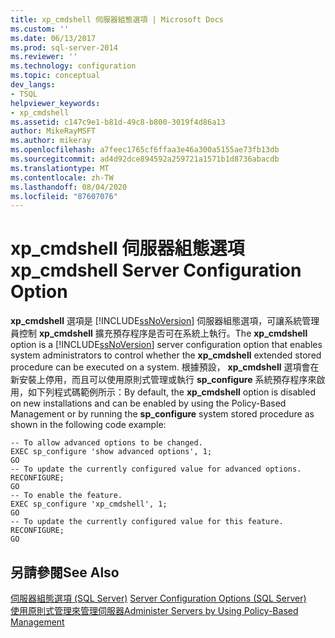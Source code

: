 ```yaml
---
title: xp_cmdshell 伺服器組態選項 | Microsoft Docs
ms.custom: ''
ms.date: 06/13/2017
ms.prod: sql-server-2014
ms.reviewer: ''
ms.technology: configuration
ms.topic: conceptual
dev_langs:
- TSQL
helpviewer_keywords:
- xp_cmdshell
ms.assetid: c147c9e1-b81d-49c8-b800-3019f4d86a13
author: MikeRayMSFT
ms.author: mikeray
ms.openlocfilehash: a7feec1765cf6ffaa3e46a300a5155ae73fb13db
ms.sourcegitcommit: ad4d92dce894592a259721a1571b1d8736abacdb
ms.translationtype: MT
ms.contentlocale: zh-TW
ms.lasthandoff: 08/04/2020
ms.locfileid: "87607076"
---
```

# <a name="xp_cmdshell-server-configuration-option"></a><span data-ttu-id="61af8-102">xp_cmdshell 伺服器組態選項</span><span class="sxs-lookup"><span data-stu-id="61af8-102">xp_cmdshell Server Configuration Option</span></span>
  <span data-ttu-id="61af8-103">**xp_cmdshell** 選項是 [!INCLUDE[ssNoVersion](../../includes/ssnoversion-md.md)] 伺服器組態選項，可讓系統管理員控制 **xp_cmdshell** 擴充預存程序是否可在系統上執行。</span><span class="sxs-lookup"><span data-stu-id="61af8-103">The **xp_cmdshell** option is a [!INCLUDE[ssNoVersion](../../includes/ssnoversion-md.md)] server configuration option that enables system administrators to control whether the **xp_cmdshell** extended stored procedure can be executed on a system.</span></span> <span data-ttu-id="61af8-104">根據預設， **xp_cmdshell** 選項會在新安裝上停用，而且可以使用原則式管理或執行 **sp_configure** 系統預存程序來啟用，如下列程式碼範例所示：</span><span class="sxs-lookup"><span data-stu-id="61af8-104">By default, the **xp_cmdshell** option is disabled on new installations and can be enabled by using the Policy-Based Management or by running the **sp_configure** system stored procedure as shown in the following code example:</span></span>  
  
```  
-- To allow advanced options to be changed.  
EXEC sp_configure 'show advanced options', 1;  
GO  
-- To update the currently configured value for advanced options.  
RECONFIGURE;  
GO  
-- To enable the feature.  
EXEC sp_configure 'xp_cmdshell', 1;  
GO  
-- To update the currently configured value for this feature.  
RECONFIGURE;  
GO  
```  
  
## <a name="see-also"></a><span data-ttu-id="61af8-105">另請參閱</span><span class="sxs-lookup"><span data-stu-id="61af8-105">See Also</span></span>  
 <span data-ttu-id="61af8-106">[伺服器組態選項 &#40;SQL Server&#41;](server-configuration-options-sql-server.md) </span><span class="sxs-lookup"><span data-stu-id="61af8-106">[Server Configuration Options &#40;SQL Server&#41;](server-configuration-options-sql-server.md) </span></span>  
 [<span data-ttu-id="61af8-107">使用原則式管理來管理伺服器</span><span class="sxs-lookup"><span data-stu-id="61af8-107">Administer Servers by Using Policy-Based Management</span></span>](../../relational-databases/policy-based-management/administer-servers-by-using-policy-based-management.md)  
  
  
